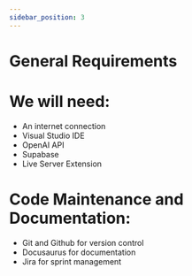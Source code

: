 ```yaml
---
sidebar_position: 3
---
```


# General Requirements
# We will need:

* An internet connection
* Visual Studio IDE
* OpenAI API
* Supabase
* Live Server Extension
# Code Maintenance and Documentation:

* Git and Github for version control
* Docusaurus for documentation
* Jira for sprint management
